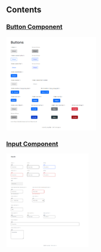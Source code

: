 ## Contents
   
   ### <a href="./button_component">Button Component</a>
   <kbd>
   <a href="./button_component"><img src="./images/screenshot_button.png" alt="screenshot" height="250"></a>
   </kbd>
   
   ### <a href="./input_component">Input Component</a>
   
   <kbd>
   <a href="./input_component"><img src="./images/input_screen.png" alt="screenshot" height="250"></a>
   </kbd>
